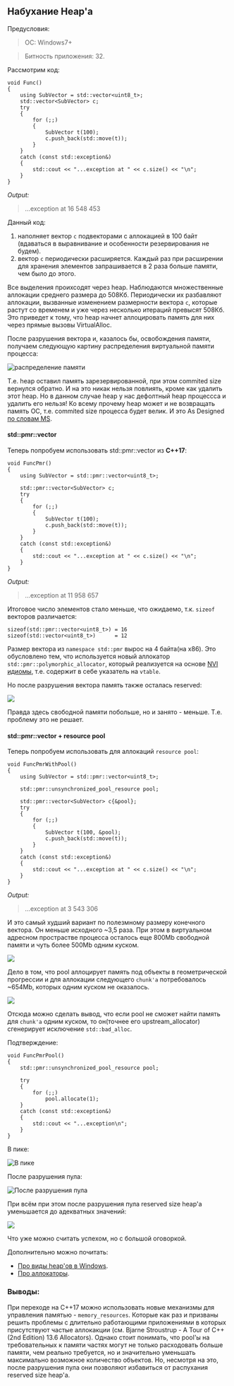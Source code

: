 ## Набухание Heap'а
Предусловия:
> ОС: Windows7+

> Битность приложения: 32.

Рассмотрим код:
```
void Func()
{
	using SubVector = std::vector<uint8_t>;
	std::vector<SubVector> c;
	try
	{
		for (;;)
		{
			SubVector t(100);
			c.push_back(std::move(t));
		}
	}
	catch (const std::exception&)
	{
		std::cout << "...exception at " << c.size() << "\n";
	}
}
```
*Output:*
> ...exception at 16 548 453


Данный код:
1. наполняет вектор `c` подвекторами с аллокацией в 100 байт (вдаваться в выравнивание и особенности резервирования не будем).
2. вектор `c` периодически расширяется. Каждый раз при расширении для хранения элементов запрашивается в 2 раза больше памяти, чем было до этого.

Все выделения проихсодят через heap. Наблюдаются множественные аллокации среднего размера до 508Кб. Периодически их разбавляют аллокации, вызванные изменением размерности вектора `c`, которые растут со временем и уже через несколько итераций превысят 508Кб. Это приведет к тому, что heap начнет аллоцировать память для них через прямые вызовы VirtualAlloc.


После разрушения вектора и, казалось бы, освобождения памяти, получаем следующую картину распределения виртуальной памяти процесса:

![распределение памяти](data/%28%29-afterFree.png)

Т.е. heap оставил память зарезервированной, при этом commited size вернулся обратно. И на это никак нельзя повлиять, кроме как удалить этот heap. Но в данном случае heap у нас дефолтный heap процессса и удалить его нельзя!
Ко всему прочему heap может и не возвращать память ОС, т.е. commited size процесса будет велик. И это As Designed [по словам MS](https://support.microsoft.com/en-my/help/3073576/heap-manager-may-not-decommit-memory-after-memory-is-freed).


#### std::pmr::vector
Теперь попробуем использовать std::pmr::vector из **C++17**:
```
void FuncPmr()
{
	using SubVector = std::pmr::vector<uint8_t>;
    
	std::pmr::vector<SubVector> c;
	try
	{
		for (;;)
		{
			SubVector t(100);
			c.push_back(std::move(t));
		}
	}
	catch (const std::exception&)
	{
		std::cout << "...exception at " << c.size() << "\n";
	}
}
```
*Output:*
> ...exception at 11 958 657

Итоговое число элементов стало меньше, что ожидаемо, т.к. `sizeof` векторов различается:
```
sizeof(std::pmr::vector<uint8_t>) = 16
sizeof(std::vector<uint8_t>)      = 12
```
Размер вектора из `namespace std::pmr` вырос на 4 байта(на x86). Это обусловлено тем, что используется новый аллокатор `std::pmr::polymorphic_allocator`, который реализуется на основе [NVI идиомы](https://en.wikipedia.org/wiki/Non-virtual_interface_pattern), т.е. содержит в себе указатель на `vtable`.

Но после разрушения вектора память также осталась reserved:

![](data/pmrVector.png)

Правда здесь свободной памяти побольше, но и занято - меньше. Т.е. проблему это не решает.


#### std::pmr::vector + resource pool
Теперь попробуем использовать для аллокаций `resource pool`:
```
void FuncPmrWithPool()
{
	using SubVector = std::pmr::vector<uint8_t>;
    
	std::pmr::unsynchronized_pool_resource pool;

	std::pmr::vector<SubVector> c{&pool};
	try
	{
		for (;;)
		{
			SubVector t(100, &pool);
			c.push_back(std::move(t));
		}
	}
	catch (const std::exception&)
	{
		std::cout << "...exception at " << c.size() << "\n";
	}
}
```
*Output:*
> ...exception at 3 543 306

И это самый худший вариант по полезмному размеру конечного вектора. Он меньше исходного ~3,5 раза. При этом в виртуальном адресном прострастве процесса осталось еще 800Mb свободной памяти и чуть более 500Mb одним куском.

![](data/pmrVector+Pool.png)

Дело в том, что pool аллоцирует память под объекты в геометрической прогрессии и для аллокации следующего `chunk'а` потребовалось ~654Mb, которых одним куском не оказалось.

![](data/pmrVector+Pool-Heap.png)

Отсюда можно сделать вывод, что если pool не сможет найти память для `chunk'а` одним куском, то он(точнее его upstream_allocator) сгенерирует исключение `std::bad_alloc`.

Подтверждение:
```
void FuncPmrPool()
{
	std::pmr::unsynchronized_pool_resource pool;

	try
	{
		for (;;)
			pool.allocate(1);
	}
	catch (const std::exception&)
	{
		std::cout << "...exception\n";
	}
}
```
В пике:

![В пике](data/pmrPool.png)

После разрушения пула:

![После разрушения пула](data/pmrPool-afterFree.png)

При всём при этом после разрушения пула reserved size heap'а уменьшается до адекватных значений:

![](data/pmrVector+Pool-AfterFree.png)

Что уже можно считать успехом, но с большой оговоркой.

Дополнительно можно почитать:
* [Про виды heap'ов в Windows](WindowsHeapTypes.md).
* [Про аллокаторы](Allocators.md).


### Выводы:
При переходе на C++17 можно использовать новые механизмы для управления памятью - `memory_resources`. Которые как раз и призваны решить проблемы с длительно работающими приложениями в которых присутствуют частые аллокакции (см. Bjarne Stroustrup - A Tour of C++ (2nd Edition) 13.6 Allocators).
Однако стоит понимать, что pool'ы на требовательных к памяти частях могут не только расходовать больше памяти, чем реально требуется, но и значительно уменьшать максимально возможное количество объектов. Но, несмотря на это, после разрушения пула они позволяют избавиться от распухания reserved size heap'а.